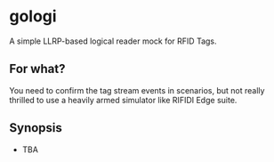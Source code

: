 # gologi

A simple LLRP-based logical reader mock for RFID Tags.

## For what?

You need to confirm the tag stream events in scenarios, but not really thrilled to use a heavily armed simulator like RIFIDI Edge suite.

## Synopsis

- TBA
